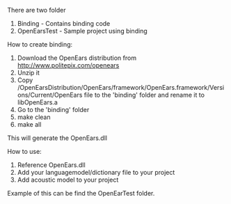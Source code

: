 
There are two folder
1) Binding - Contains binding code 
2) OpenEarsTest - Sample project using binding

How to create binding: 

1) Download the OpenEars distribution from http://www.politepix.com/openears
2) Unzip it 
3) Copy <unzip location>/OpenEarsDistribution/OpenEars/framework/OpenEars.framework/Versions/Current/OpenEars 
   file to the 'binding' folder  and rename it to libOpenEars.a
4) Go to the 'binding' folder 
5) make clean
6) make all

This will generate the OpenEars.dll 

How to use:

1) Reference OpenEars.dll 
2) Add your languagemodel/dictionary file to your project 
3) Add acoustic model to your project

Example of this can be find the OpenEarTest folder.







